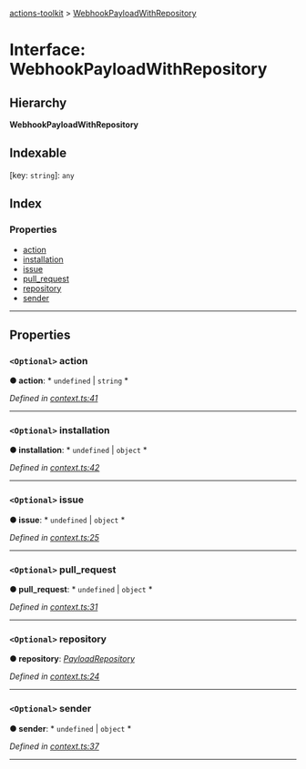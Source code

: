 [actions-toolkit](../README.md) > [WebhookPayloadWithRepository](../interfaces/webhookpayloadwithrepository.md)

# Interface: WebhookPayloadWithRepository

## Hierarchy

**WebhookPayloadWithRepository**

## Indexable

\[key: `string`\]:&nbsp;`any`
## Index

### Properties

* [action](webhookpayloadwithrepository.md#action)
* [installation](webhookpayloadwithrepository.md#installation)
* [issue](webhookpayloadwithrepository.md#issue)
* [pull_request](webhookpayloadwithrepository.md#pull_request)
* [repository](webhookpayloadwithrepository.md#repository)
* [sender](webhookpayloadwithrepository.md#sender)

---

## Properties

<a id="action"></a>

### `<Optional>` action

**● action**: * `undefined` &#124; `string`
*

*Defined in [context.ts:41](https://github.com/JasonEtco/actions-toolkit/blob/6692a29/src/context.ts#L41)*

___
<a id="installation"></a>

### `<Optional>` installation

**● installation**: * `undefined` &#124; `object`
*

*Defined in [context.ts:42](https://github.com/JasonEtco/actions-toolkit/blob/6692a29/src/context.ts#L42)*

___
<a id="issue"></a>

### `<Optional>` issue

**● issue**: * `undefined` &#124; `object`
*

*Defined in [context.ts:25](https://github.com/JasonEtco/actions-toolkit/blob/6692a29/src/context.ts#L25)*

___
<a id="pull_request"></a>

### `<Optional>` pull_request

**● pull_request**: * `undefined` &#124; `object`
*

*Defined in [context.ts:31](https://github.com/JasonEtco/actions-toolkit/blob/6692a29/src/context.ts#L31)*

___
<a id="repository"></a>

### `<Optional>` repository

**● repository**: *[PayloadRepository](payloadrepository.md)*

*Defined in [context.ts:24](https://github.com/JasonEtco/actions-toolkit/blob/6692a29/src/context.ts#L24)*

___
<a id="sender"></a>

### `<Optional>` sender

**● sender**: * `undefined` &#124; `object`
*

*Defined in [context.ts:37](https://github.com/JasonEtco/actions-toolkit/blob/6692a29/src/context.ts#L37)*

___

